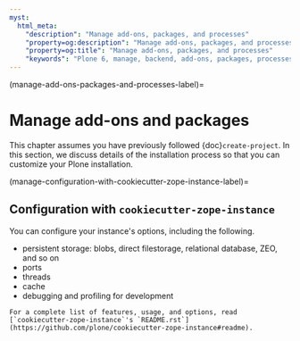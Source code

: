 ```yaml
---
myst:
  html_meta:
    "description": "Manage add-ons, packages, and processes"
    "property=og:description": "Manage add-ons, packages, and processes"
    "property=og:title": "Manage add-ons, packages, and processes"
    "keywords": "Plone 6, manage, backend, add-ons, packages, processes, cookiecutter, Zope"
---
```



(manage-add-ons-packages-and-processes-label)=

# Manage add-ons and packages

This chapter assumes you have previously followed {doc}`create-project`.
In this section, we discuss details of the installation process so that you can customize your Plone installation.


(manage-configuration-with-cookiecutter-zope-instance-label)=

## Configuration with `cookiecutter-zope-instance`

You can configure your instance's options, including the following.

-   persistent storage: blobs, direct filestorage, relational database, ZEO, and so on
-   ports
-   threads
-   cache
-   debugging and profiling for development

```{seealso}
For a complete list of features, usage, and options, read [`cookiecutter-zope-instance`'s `README.rst`](https://github.com/plone/cookiecutter-zope-instance#readme).
```
